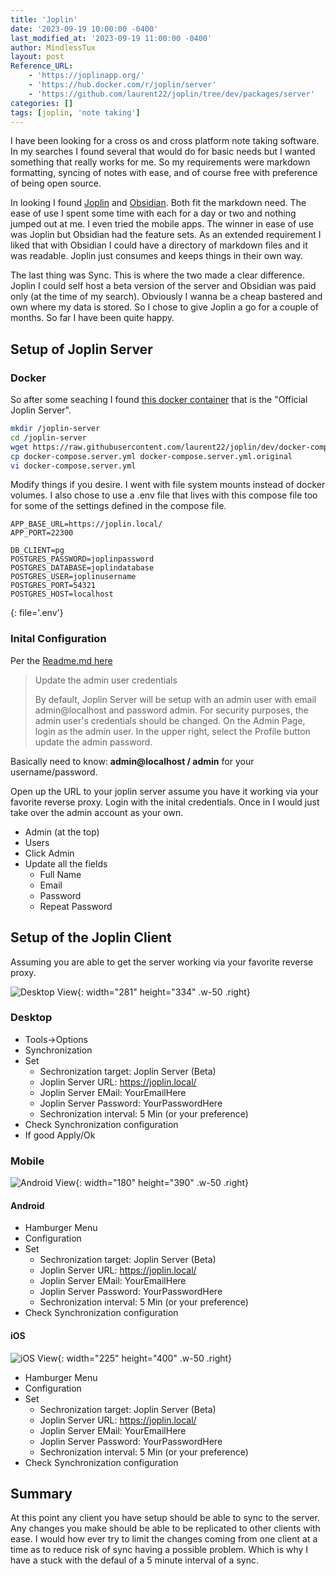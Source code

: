 ```yaml
---
title: 'Joplin'
date: '2023-09-19 10:00:00 -0400'
last_modified_at: '2023-09-19 11:00:00 -0400'
author: MindlessTux
layout: post
Reference_URL:
    - 'https://joplinapp.org/'
    - 'https://hub.docker.com/r/joplin/server'
    - 'https://github.com/laurent22/joplin/tree/dev/packages/server'
categories: []
tags: [joplin, 'note taking']
---
```


I have been looking for a cross os and cross platform note taking software.  In my searches I found several that would do for basic needs but I wanted something that really works for me.  So my requirements were markdown formatting, syncing of notes with ease, and of course free with preference of being open source.

<!--readmore-->

In looking I found [Joplin](https://joplinapp.org/) and [Obsidian](https://obsidian.md/).  Both fit the markdown need.  The ease of use I spent some time with each for a day or two and nothing jumped out at me.  I even tried the mobile apps.  The winner in ease of use was Joplin but Obsidian had the feature sets.  As an extended requirement I liked that with Obsidian I could have a directory of markdown files and it was readable.  Joplin just consumes and keeps things in their own way.

The last thing was Sync.  This is where the two made a clear difference.  Joplin I could self host a beta version of the server and Obsidian was paid only (at the time of my search).  Obviously I wanna be a cheap bastered and own where my data is stored.  So I chose to give Joplin a go for a couple of months.  So far I have been quite happy.

## Setup of Joplin Server
### Docker
So after some seaching I found [this docker container](https://hub.docker.com/r/joplin/server) that is the "Official Joplin Server".

```bash
mkdir /joplin-server
cd /joplin-server
wget https://raw.githubusercontent.com/laurent22/joplin/dev/docker-compose.server.yml
cp docker-compose.server.yml docker-compose.server.yml.original
vi docker-compose.server.yml
```

Modify things if you desire.  I went with file system mounts instead of docker volumes.  I also chose to use a .env file that lives with this compose file too for some of the settings defined in the compose file.

```
APP_BASE_URL=https://joplin.local/
APP_PORT=22300

DB_CLIENT=pg
POSTGRES_PASSWORD=joplinpassword
POSTGRES_DATABASE=joplindatabase
POSTGRES_USER=joplinusername
POSTGRES_PORT=54321
POSTGRES_HOST=localhost
```
{: file='.env'}

### Inital Configuration
Per the [Readme.md here](https://github.com/laurent22/joplin/tree/dev/packages/server)
>Update the admin user credentials
>
>By default, Joplin Server will be setup with an admin user with email admin@localhost and password admin. For security purposes, the admin user's credentials should be changed. On the Admin Page, login as the admin user. In the upper right, select the Profile button update the admin password.

Basically need to know: **admin@localhost / admin** for your username/password.

Open up the URL to your joplin server assume you have it working via your favorite reverse proxy.  Login with the inital credentials.  Once in I would just take over the admin account as your own.

- Admin (at the top)
- Users
- Click Admin
- Update all the fields
    - Full Name
    - Email
    - Password
    - Repeat Password


## Setup of the Joplin Client
Assuming you are able to get the server working via your favorite reverse proxy.

![Desktop View](/assets/img/post-joplin/joplin-desktop-client.png){: width="281" height="334" .w-50 .right}
### Desktop
- Tools->Options
- Synchronization
- Set
    - Sechronization target: Joplin Server (Beta)
    - Joplin Server URL: https://joplin.local/
    - Joplin Server EMail: YourEmailHere
    - Joplin Server Password: YourPasswordHere
    - Sechronization interval: 5 Min (or your preference)
- Check Synchronization configuration
- If good Apply/Ok

### Mobile
![Android View](/assets/img/post-joplin/joplin-mobile-client-android.png){: width="180" height="390" .w-50 .right}
#### Android
- Hamburger Menu
- Configuration
- Set
    - Sechronization target: Joplin Server (Beta)
    - Joplin Server URL: https://joplin.local/
    - Joplin Server EMail: YourEmailHere
    - Joplin Server Password: YourPasswordHere
    - Sechronization interval: 5 Min (or your preference)
- Check Synchronization configuration

#### iOS
![iOS View](/assets/img/post-joplin/joplin-mobile-client-ios.png){: width="225" height="400" .w-50 .right}
- Hamburger Menu
- Configuration
- Set
    - Sechronization target: Joplin Server (Beta)
    - Joplin Server URL: https://joplin.local/
    - Joplin Server EMail: YourEmailHere
    - Joplin Server Password: YourPasswordHere
    - Sechronization interval: 5 Min (or your preference)
- Check Synchronization configuration

## Summary
At this point any client you have setup should be able to sync to the server.  Any changes you make should be able to be replicated to other clients with ease.  I would how ever try to limit the changes coming from one client at a time as to reduce risk of sync having a possible problem.  Which is why I have a stuck with the defaul of a 5 minute interval of a sync.